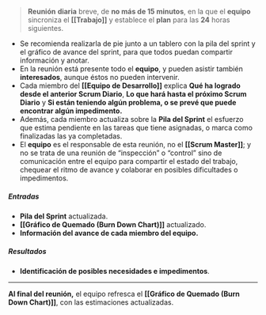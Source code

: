 > **Reunión** **diaria** breve, de **no más de 15 minutos**, en la que el **equipo** sincroniza el **[[Trabajo]]** y establece el **plan** para las **24** horas siguientes.

- Se recomienda realizarla de pie junto a un tablero con la pila del sprint y el gráfico de avance del sprint, para que todos puedan compartir información y anotar.
- En la reunión está presente todo el **equipo**, y pueden asistir también **interesados**, aunque éstos no pueden intervenir.
- Cada miembro del **[[Equipo de Desarrollo]]** explica **Qué ha logrado desde el anterior Scrum Diario**, **Lo que hará hasta el próximo Scrum Diario** y **Si están teniendo algún problema, o se prevé que puede encontrar algún impedimento.**
- Además, cada miembro actualiza sobre la **Pila del Sprint** el esfuerzo que estima pendiente en las tareas que tiene asignadas, o marca como finalizadas las ya completadas.
- El **equipo** es el responsable de esta reunión, no el **[[Scrum Master]]**; y no se trata de una reunión de “inspección” o “control” sino de comunicación entre el equipo para compartir el estado del trabajo, chequear el ritmo de avance y colaborar en posibles dificultades o impedimentos.
##### **Entradas**
- **Pila del Sprint** actualizada.
- **[[Gráfico de Quemado (Burn Down Chart)]]** actualizado.
- **Información del avance de cada miembro del equipo.**
##### **Resultados**
- **Identificación de posibles necesidades e impedimentos**.
****
**Al final del reunión,** el equipo refresca el **[[Gráfico de Quemado (Burn Down Chart)]]**, con las estimaciones actualizadas.
